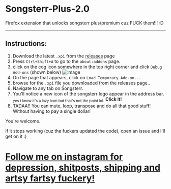 # Songsterr-Plus-2.0
Firefox extension that unlocks songsterr plus/premium cuz FUCK them!!! :D

---

## Instructions:

1) Download the latest `.xpi` from the [releases](https://github.com/GamerGirlandCo/Songsterr-Plus-2.0/releases) page
2) Press `Ctrl+Shift+A` to go to the `about:addons` page.
3) click on the cog icon somewhere in the top right corner and click `Debug Add-ons` (shown below)
![image](https://user-images.githubusercontent.com/37163052/125975319-f7e12c91-a928-4e87-afbd-b9267427f9d7.png)
4) On the page that appears, click on `Load Temporary Add-on...`
5) browse for the `.xpi` file you downloaded from the releases page..
6) Navigate to any tab on Songsterr.
7) You'll notice a new icon of the songsterr logo appear in the address bar. <sub>yes i know it's a lazy icon but that's not the point lol.</sub>
**Click it!**
8) TADAA!! You can mute, loop, transpose and do all that good stuff! Without having to pay a single dollar!

You're welcome.

If it stops working (cuz the fuckers updated the code), open an issue and I'll get on it :)

# [Follow me on instagram for depression, shitposts, shipping and artsy fartsy fuckery\!](https://www.instagram.com/gamergirlandco)